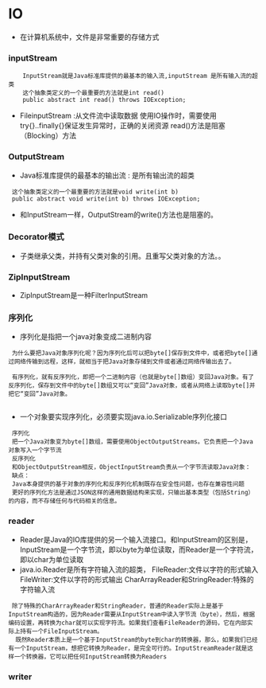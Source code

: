 # IO
 -  在计算机系统中，文件是非常重要的存储方式
 ### inputStream 
  ```$xslt
      InputStream就是Java标准库提供的最基本的输入流,inputStream 是所有输入流的超类
      这个抽象类定义的一个最重要的方法就是int read()
      public abstract int read() throws IOException;
   ```
   - FileinputStream :从文件流中读取数据
     使用IO操作时，需要使用try{}..finally{}保证发生异常时，正确的关闭资源
     read()方法是阻塞（Blocking）方法
 ###  OutputStream
   - Java标准库提供的最基本的输出流 : 是所有输出流的超类
   ```$xslt
    这个抽象类定义的一个最重要的方法就是void write(int b)
    public abstract void write(int b) throws IOException;
   ```
   - 和InputStream一样，OutputStream的write()方法也是阻塞的。
 ### Decorator模式
   - 子类继承父类，并持有父类对象的引用。且重写父类对象的方法。。
 ### ZipInputStream
   - ZipInputStream是一种FilterInputStream
   
 ### 序列化
   - 序列化是指把一个java对象变成二进制内容
   ```$xslt
    为什么要把Java对象序列化呢？因为序列化后可以把byte[]保存到文件中，或者把byte[]通过网络传输到远程，这样，就相当于把Java对象存储到文件或者通过网络传输出去了。
    
    有序列化，就有反序列化，即把一个二进制内容（也就是byte[]数组）变回Java对象。有了反序列化，保存到文件中的byte[]数组又可以“变回”Java对象，或者从网络上读取byte[]并把它“变回”Java对象。
        
   ```  
  - 一个对象要实现序列化，必须要实现java.io.Serializable序列化接口
  ```$xslt
   序列化
   把一个Java对象变为byte[]数组，需要使用ObjectOutputStreams。它负责把一个Java对象写入一个字节流
   反序列化
   和ObjectOutputStream相反，ObjectInputStream负责从一个字节流读取Java对象：
   缺点：
   Java本身提供的基于对象的序列化和反序列化机制既存在安全性问题，也存在兼容性问题
   更好的序列化方法是通过JSON这样的通用数据结构来实现，只输出基本类型（包括String）的内容，而不存储任何与代码相关的信息。
   ```
 ### reader
   - Reader是Java的IO库提供的另一个输入流接口。和InputStream的区别是，InputStream是一个字节流，即以byte为单位读取，而Reader是一个字符流，即以char为单位读取
   - java.io.Reader是所有字符输入流的超类， 
   FileReader:文件以字符的形式输入
   FileWriter:文件以字符的形式输出
   CharArrayReader和StringReader:特殊的字符输入流
   ```$xslt
    除了特殊的CharArrayReader和StringReader，普通的Reader实际上是基于InputStream构造的，因为Reader需要从InputStream中读入字节流（byte），然后，根据编码设置，再转换为char就可以实现字符流。如果我们查看FileReader的源码，它在内部实际上持有一个FileInputStream。
     既然Reader本质上是一个基于InputStream的byte到char的转换器，那么，如果我们已经有一个InputStream，想把它转换为Reader，是完全可行的。InputStreamReader就是这样一个转换器，它可以把任何InputStream转换为Readers
   ```
  ### writer
  
   
   
   
   
   
   
   
   
   
   
   
   
   